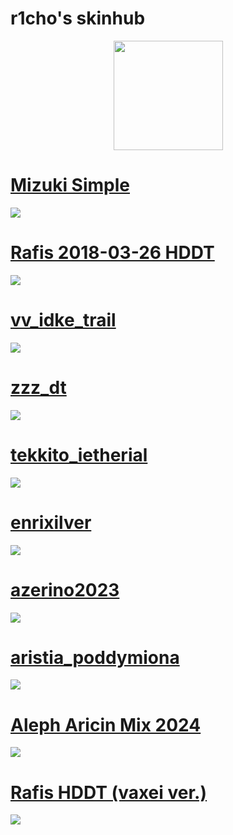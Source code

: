 # r1cho's skinhub

<p align="center">
<a href="https://osu.ppy.sh/users/13065919">
    <img src="https://a.ppy.sh/13065919"  
       width="175"
       height="175"></a>
<br>

# [Mizuki Simple](https://drive.google.com/file/d/1DoRQYyobKv-hI2XRFoTqoGYMEEV3s7b6/view?usp=sharing)
[![](https://osu.ppy.sh/ss/19447433/16e4)](https://drive.google.com/file/d/1DoRQYyobKv-hI2XRFoTqoGYMEEV3s7b6/view?usp=sharing)


# [Rafis 2018-03-26 HDDT](https://github.com/agutin727/Catamarca-skins/raw/main/players/r1cho/Rafis%202018-03-26%20HDDT.osk)
[![](https://osu.ppy.sh/ss/19222857/13c4)](https://github.com/agutin727/Catamarca-skins/raw/main/players/r1cho/Rafis%202018-03-26%20HDDT.osk)

# [vv_idke_trail](https://github.com/agutin727/Catamarca-skins/raw/main/players/r1cho/vv_idke_trail.osk)
[![](https://osu.ppy.sh/ss/19222859/1ed1)](https://github.com/agutin727/Catamarca-skins/raw/main/players/r1cho/vv_idke_trail.osk)

# [zzz_dt](https://github.com/agutin727/Catamarca-skins/raw/main/players/r1cho/zzz%20dt.osk)
[![](https://osu.ppy.sh/ss/19222861/d987)](https://github.com/agutin727/Catamarca-skins/raw/main/players/r1cho/zzz%20dt.osk)

# [tekkito_ietherial](https://github.com/agutin727/Catamarca-skins/raw/main/players/r1cho/tekkito_ietherial.osk)
[![](https://osu.ppy.sh/ss/19222866/34b6)](https://github.com/agutin727/Catamarca-skins/raw/main/players/r1cho/tekkito_ietherial.osk)

# [enrixilver](https://github.com/agutin727/Catamarca-skins/raw/main/players/r1cho/enrixilver.osk)
[![](https://osu.ppy.sh/ss/19222868/f800)](https://github.com/agutin727/Catamarca-skins/raw/main/players/r1cho/enrixilver.osk)

# [azerino2023](https://github.com/agutin727/Catamarca-skins/raw/main/players/r1cho/azerino2023.osk)
[![](https://osu.ppy.sh/ss/19222872/ed9a)](https://github.com/agutin727/Catamarca-skins/raw/main/players/r1cho/azerino2023.osk)

# [aristia_poddymiona](https://github.com/agutin727/Catamarca-skins/raw/main/players/r1cho/aristia_poddymiona.osk)
[![](https://osu.ppy.sh/ss/19222937/01f4)](https://github.com/agutin727/Catamarca-skins/raw/main/players/r1cho/aristia_poddymiona.osk)

# [Aleph Aricin Mix 2024](https://github.com/agutin727/Catamarca-skins/raw/main/players/r1cho/Aleph%20Aricin%20Mix%202024.osk)
[![](https://osu.ppy.sh/ss/19222958/22a6)](https://github.com/agutin727/Catamarca-skins/raw/main/players/r1cho/Aleph%20Aricin%20Mix%202024.osk)

# [Rafis HDDT (vaxei ver.)](https://github.com/agutin727/Catamarca-skins/raw/main/players/r1cho/Rafis%20HDDT%20(vaxei%20ver.).osk)
[![](https://osu.ppy.sh/ss/19230731/8ff0)](https://github.com/agutin727/Catamarca-skins/blob/main/players/r1cho/Rafis%20HDDT%20(vaxei%20ver.).osk)
